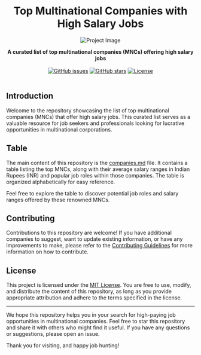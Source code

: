 <h1 align="center">Top Multinational Companies with High Salary Jobs</h1>

<p align="center">
  <img src="https://your-image-url" alt="Project Image">
</p>

<div align="center">
  <strong>A curated list of top multinational companies (MNCs) offering high salary jobs</strong>
</div>

<br>

<div align="center">
  <!-- Add shields/badges here if applicable -->
  <a href="https://https://github.com/GFGSC-RTU/A-to-Z-Top-MNCs-Salary/issues"><img alt="GitHub issues" src="https://img.shields.io/github/issues/GFGSC-RTU/A-to-Z-Top-MNCs-Salary"></a>
  <a href="https://https://github.com/GFGSC-RTU/A-to-Z-Top-MNCs-Salary/stargazers"><img alt="GitHub stars" src="https://img.shields.io/github/stars/GFGSC-RTU/A-to-Z-Top-MNCs-Salary"></a>
  <a href="https://https://github.com/GFGSC-RTU/A-to-Z-Top-MNCs-Salary/blob/main/LICENSE"><img alt="License" src="https://img.shields.io/github/license/GFGSC-RTU/A-to-Z-Top-MNCs-Salary"></a>
</div>

<br>

## Introduction

Welcome to the repository showcasing the list of top multinational companies (MNCs) that offer high salary jobs. This curated list serves as a valuable resource for job seekers and professionals looking for lucrative opportunities in multinational corporations.

## Table

The main content of this repository is the [companies.md](companies.md) file. It contains a table listing the top MNCs, along with their average salary ranges in Indian Rupees (INR) and popular job roles within those companies. The table is organized alphabetically for easy reference.

Feel free to explore the table to discover potential job roles and salary ranges offered by these renowned MNCs.

## Contributing

Contributions to this repository are welcome! If you have additional companies to suggest, want to update existing information, or have any improvements to make, please refer to the [Contributing Guidelines](CONTRIBUTING.md) for more information on how to contribute.

## License

This project is licensed under the [MIT License](LICENSE.md). You are free to use, modify, and distribute the content of this repository, as long as you provide appropriate attribution and adhere to the terms specified in the license.

---

We hope this repository helps you in your search for high-paying job opportunities in multinational companies. Feel free to star this repository and share it with others who might find it useful. If you have any questions or suggestions, please open an issue.

Thank you for visiting, and happy job hunting!
